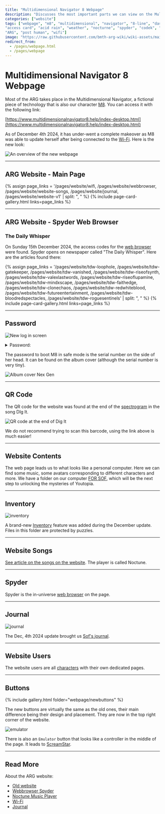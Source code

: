 ```yaml
---
title: "Multidimensional Navigator 8 Webpage"
description: "Discusses the most important parts we can view on the Multidimensional Navigator 8."
categories: ["website"]
tags: ["webpage", "m8", "multidimensional", "navigator", "8-line", "dashboard", "backgrounds", 
"access card", "acid rain", "weather", "nocturne", "spyder", "codek", "codec", "nex gen", 
"ARG", "post human", "wifi"]
image: "https://raw.githubusercontent.com/bmth-arg-wiki/wiki-assets/main/webpage/webpage-300x300.png"
redirect_from:
  - /pages/webpage.html
  - /pages/webpage
---
```


# Multidimensional Navigator 8 Webpage

Most of the ARG takes place in the Multidimensional Navigator, a fictional piece of technology that 
is also our character [M8](../m8). You can access it with the following link: 

[https://www.multidimensionalnavigator8.help/index-desktop.html](https://www.multidimensionalnavigator8.help/index-desktop.html)

As of December 4th 2024, it has under-went a complete makeover as M8 was able to update herself after being connected to the [Wi-Fi](wifi).
Here is the new look:

![An overview of the new webpage](https://raw.githubusercontent.com/bmth-arg-wiki/wiki-assets/main/webpage/new-interface.png)

***

## ARG Website - Main Page

{% assign page_links = '/pages/website/wifi, /pages/website/webbrowser, /pages/website/website-songs, /pages/website/journal, /pages/website/website-v1' | split: ", " %}
{% include page-card-gallery.html links=page_links %}

***

## ARG Website - Spyder Web Browser

### The Daily Whisper

On Sunday 15th December 2024, the access codes for the [web browser](../website/webbrowser) were found.
Spyder opens on newspaper called "The Daily Whisper". Here are the articles found there:

{% assign page_links = '/pages/website/tdw-loophole, /pages/website/tdw-gatekeeper, /pages/website/tdw-vanished, /pages/website/tdw-riseofsynth, /pages/website/tdw-valexlastwords, /pages/website/tdw-riseoflupamine, /pages/website/tdw-mindxscape, /pages/website/tdw-faithedge, /pages/website/tdw-clonechaos, /pages/website/tdw-redwhiteblood, /pages/website/tdw-futureentertainment, /pages/website/tdw-bloodredspectacles, /pages/website/tdw-roguesentinels' | split: ", " %}
{% include page-card-gallery.html links=page_links %}

***

## Password

![New log in screen](https://raw.githubusercontent.com/bmth-arg-wiki/wiki-assets/main/webpage/new-password-screen.png)

<details class="password">
<summary>Password:</summary> 

93934521

</details>

The password to boot M8 in safe mode is the serial number on the side of her head. 
It can be found on the album cover (although the serial number is very tiny).

![Album cover Nex Gen](https://raw.githubusercontent.com/bmth-arg-wiki/wiki-assets/main/music/ph2/album_cover.png)

***

## QR Code

The QR code for the website was found at the end of the [spectrogram](../music/spectrograms) 
in the song DIg It.

![QR code at the end of Dig It](https://raw.githubusercontent.com/bmth-arg-wiki/wiki-assets/main/music/spectrograms/spectrogram_qr.png)

We do not recommend trying to scan this barcode, using the link above is much easier!

***

## Website Contents

The web page leads us to what looks like a personal computer. Here we can find some music, 
some avatars corresponding to different characters and more. 
We have a folder on our computer [FOR SOF](../for-sof/for-sof), 
which will be the next step to unlocking the mysteries of Youtopia.

***

## Inventory

![inventory](https://raw.githubusercontent.com/bmth-arg-wiki/wiki-assets/main/webpage/inventory.png)

A brand-new [Inventory](../for-sof/for-sof) feature was added during the December update. 
Files in this folder are protected by puzzles. 

***

## Website Songs

[See article on the songs on the website](website-songs). The player is called Noctune.

***

## Spyder

Spyder is the in-universe [web browser](webbrowser) on the page. 

***

## Journal

![journal](https://raw.githubusercontent.com/bmth-arg-wiki/wiki-assets/main/webpage/journal.png)

The Dec, 4th 2024 update brought us [Sof's journal](journal.md).

***

## Website Users

The website users are all [characters](../characters) with their own dedicated pages.

***

## Buttons

{% include gallery.html folder="webpage/newbuttons" %}

The new buttons are virtually the same as the old ones, their main difference being their design and placement.
They are now in the top right corner of the website.

![emulator](https://raw.githubusercontent.com/bmth-arg-wiki/wiki-assets/main/webpage/emulator.png)

There is also an `Emulator` button that looks like a controller in the middle of the page.
It leads to [ScreamStar](https://www.scream-star.com/).

***

## Read More

About the ARG website:

- [Old website](website-v1)
- [Webbrowser Spyder](webbrowser)
- [Noctune Music Player](website-songs)
- [Wi-Fi](wifi)
- [Journal](journal)